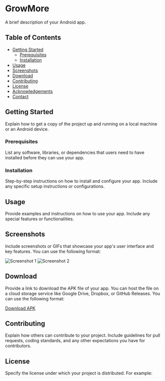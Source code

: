 # GrowMore

A brief description of your Android app.

## Table of Contents

- [Getting Started](#getting-started)
  - [Prerequisites](#prerequisites)
  - [Installation](#installation)
- [Usage](#usage)
- [Screenshots](#screenshots)
- [Download](#download)
- [Contributing](#contributing)
- [License](#license)
- [Acknowledgements](#acknowledgements)
- [Contact](#contact)

## Getting Started

Explain how to get a copy of the project up and running on a local machine or an Android device.

### Prerequisites

List any software, libraries, or dependencies that users need to have installed before they can use your app.

### Installation

Step-by-step instructions on how to install and configure your app. Include any specific setup instructions or configurations.

## Usage

Provide examples and instructions on how to use your app. Include any special features or functionalities.

## Screenshots

Include screenshots or GIFs that showcase your app's user interface and key features. You can use the following format:

![Screenshot 1](screenshots/screenshot1.png)
![Screenshot 2](screenshots/screenshot2.png)
<!-- Add more screenshots if necessary -->

## Download

Provide a link to download the APK file of your app. You can host the file on a cloud storage service like Google Drive, Dropbox, or GitHub Releases. You can use the following format:

[Download APK](link/to/download/apk)

## Contributing

Explain how others can contribute to your project. Include guidelines for pull requests, coding standards, and any other expectations you have for contributors.

## License

Specify the license under which your project is distributed. For example:


